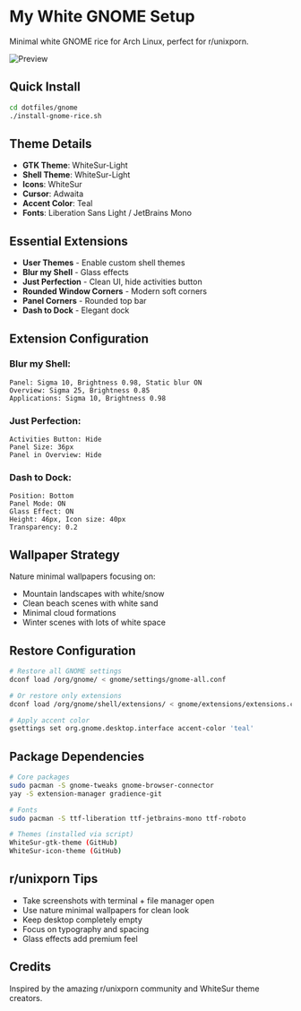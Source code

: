 # My White GNOME Setup

Minimal white GNOME rice for Arch Linux, perfect for r/unixporn.

![Preview](../wallpapers/preview.png)

## Quick Install
```bash
cd dotfiles/gnome
./install-gnome-rice.sh
```

## Theme Details
- **GTK Theme**: WhiteSur-Light
- **Shell Theme**: WhiteSur-Light  
- **Icons**: WhiteSur
- **Cursor**: Adwaita
- **Accent Color**: Teal
- **Fonts**: Liberation Sans Light / JetBrains Mono

## Essential Extensions
- **User Themes** - Enable custom shell themes
- **Blur my Shell** - Glass effects
- **Just Perfection** - Clean UI, hide activities button
- **Rounded Window Corners** - Modern soft corners
- **Panel Corners** - Rounded top bar
- **Dash to Dock** - Elegant dock

## Extension Configuration

### Blur my Shell:
```
Panel: Sigma 10, Brightness 0.98, Static blur ON
Overview: Sigma 25, Brightness 0.85
Applications: Sigma 10, Brightness 0.98
```

### Just Perfection:
```
Activities Button: Hide
Panel Size: 36px
Panel in Overview: Hide
```

### Dash to Dock:
```
Position: Bottom
Panel Mode: ON
Glass Effect: ON
Height: 46px, Icon size: 40px
Transparency: 0.2
```

## Wallpaper Strategy
Nature minimal wallpapers focusing on:
- Mountain landscapes with white/snow
- Clean beach scenes with white sand
- Minimal cloud formations
- Winter scenes with lots of white space

## Restore Configuration
```bash
# Restore all GNOME settings
dconf load /org/gnome/ < gnome/settings/gnome-all.conf

# Or restore only extensions  
dconf load /org/gnome/shell/extensions/ < gnome/extensions/extensions.conf

# Apply accent color
gsettings set org.gnome.desktop.interface accent-color 'teal'
```

## Package Dependencies
```bash
# Core packages
sudo pacman -S gnome-tweaks gnome-browser-connector
yay -S extension-manager gradience-git

# Fonts
sudo pacman -S ttf-liberation ttf-jetbrains-mono ttf-roboto

# Themes (installed via script)
WhiteSur-gtk-theme (GitHub)
WhiteSur-icon-theme (GitHub)
```

## r/unixporn Tips
- Take screenshots with terminal + file manager open
- Use nature minimal wallpapers for clean look
- Keep desktop completely empty
- Focus on typography and spacing
- Glass effects add premium feel

## Credits
Inspired by the amazing r/unixporn community and WhiteSur theme creators.
